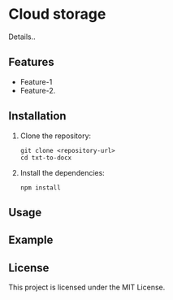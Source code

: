 # Cloud storage

Details..

## Features

- Feature-1
- Feature-2.

## Installation

1. Clone the repository:
   ```
   git clone <repository-url>
   cd txt-to-docx
   ```

2. Install the dependencies:
   ```
   npm install
   ```

## Usage



## Example



## License

This project is licensed under the MIT License.